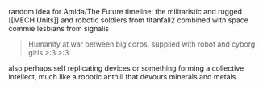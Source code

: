 
random idea for Amida/The Future timeline:
the militaristic and rugged [[MECH Units]] and robotic soldiers from titanfall2 combined with space commie lesbians from signalis

> Humanity at war between big corps, supplied with robot and cyborg girls >:3 >:3


also perhaps self replicating devices or something forming a collective intellect, much like a robotic anthill that devours minerals and metals
